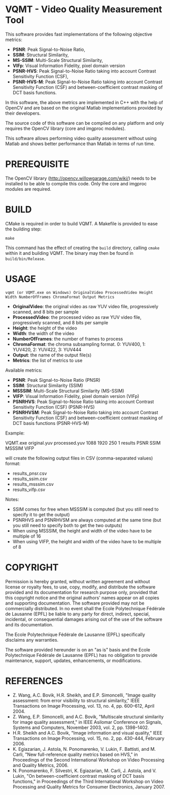 # VQMT - Video Quality Measurement Tool

This software provides fast implementations of the following objective metrics:

* **PSNR**: Peak Signal-to-Noise Ratio,
* **SSIM**: Structural Similarity,
* **MS-SSIM**: Multi-Scale Structural Similarity,
* **VIFp**: Visual Information Fidelity, pixel domain version
* **PSNR-HVS**: Peak Signal-to-Noise Ratio taking into account Contrast
  Sensitivity Function (CSF),
* **PSNR-HVS-M**: Peak Signal-to-Noise Ratio taking into account Contrast
  Sensitivity Function (CSF) and between-coefficient contrast masking of DCT
  basis functions.

In this software, the above metrics are implemented in C++ with the help of
OpenCV and are based on the original Matlab implementations provided by their
developers.

The source code of this software can be compiled on any platform and
only requires the OpenCV library (core and imgproc modules).

This software allows performing video quality assessment without using Matlab
and shows better performance than Matlab in terms of run time.

# PREREQUISITE

The OpenCV library (http://opencv.willowgarage.com/wiki/) needs to be installed
to be able to compile this code. Only the core and imgproc modules are required.

# BUILD

CMake is required in order to build VQMT. A Makefile is provided to ease the
building step:

	make

This command has the effect of creating the `build` directory, calling
`cmake` within it and building VQMT. The binary may then be found in
`build/bin/Release`.

# USAGE

```
vqmt (or VQMT.exe on Windows) OriginalVideo ProcessedVideo Height Width NumberOfFrames ChromaFormat Output Metrics
```

- **OriginalVideo**: the original video as raw YUV video file, progressively
  scanned, and 8 bits per sample
- **ProcessedVideo**: the processed video as raw YUV video file, progressively
  scanned, and 8 bits per sample
- **Height**: the height of the video
- **Width**: the width of the video
- **NumberOfFrames**: the number of frames to process
- **ChromaFormat**: the chroma subsampling format. 0: YUV400, 1: YUV420,
  2: YUV422, 3: YUV444
- **Output**: the name of the output file(s)
- **Metrics**: the list of metrics to use

Available metrics:
- **PSNR**: Peak Signal-to-Noise Ratio (PNSR)
- **SSIM**: Structural Similarity (SSIM)
- **MSSSIM**: Multi-Scale Structural Similarity (MS-SSIM)
- **VIFP**: Visual Information Fidelity, pixel domain version (VIFp)
- **PSNRHVS**: Peak Signal-to-Noise Ratio taking into account Contrast
  Sensitivity Function (CSF) (PSNR-HVS)
- **PSNRHVSM**: Peak Signal-to-Noise Ratio taking into account Contrast
  Sensitivity Function (CSF) and between-coefficient contrast masking of DCT
  basis functions (PSNR-HVS-M)

Example:

VQMT.exe original.yuv processed.yuv 1088 1920 250 1 results PSNR SSIM MSSSIM
VIFP

will create the following output files in CSV (comma-separated values) format:
- results_pnsr.csv
- results_ssim.csv
- results_msssim.csv
- results_vifp.csv

Notes:

- SSIM comes for free when MSSSIM is computed (but you still need to specify it
  to get the output)
- PSNRHVS and PSNRHVSM are always computed at the same time (but you still need
  to specify both to get the two outputs)
- When using MSSSIM, the height and width of the video have to be multiple of 16
- When using VIFP, the height and width of the video have to be multiple of 8

# COPYRIGHT

Permission is hereby granted, without written agreement and without license or
royalty fees, to use, copy, modify, and distribute the software provided and its
documentation for research purpose only, provided that this copyright notice and
the original authors' names appear on all copies and supporting documentation.
The software provided may not be commercially distributed. In no event shall the
Ecole Polytechnique Fédérale de Lausanne (EPFL) be liable to any party for
direct, indirect, special, incidental, or consequential damages arising out of
the use of the software and its documentation.

The Ecole Polytechnique Fédérale de Lausanne (EPFL) specifically disclaims any
warranties.

The software provided hereunder is on an "as is" basis and the Ecole
Polytechnique Fédérale de Lausanne (EPFL) has no obligation to provide
maintenance, support, updates, enhancements, or modifications.

# REFERENCES

- Z. Wang, A.C. Bovik, H.R. Sheikh, and E.P. Simoncelli, "Image quality
  assessment: from error visibility to structural similarity," IEEE
  Transactions on Image Processing, vol. 13, no. 4, pp. 600–612, April 2004.
- Z. Wang, E.P. Simoncelli, and A.C. Bovik, "Multiscale structural similarity
  for image quality assessment," in IEEE Asilomar Conference on Signals,
  Systems and Computers, November 2003, vol. 2, pp. 1398–1402.
- H.R. Sheikh and A.C. Bovik, "Image information and visual quality," IEEE
  Transactions on Image Processing, vol. 15, no. 2, pp. 430-444, February 2006.
- K. Egiazarian, J. Astola, N. Ponomarenko, V. Lukin, F. Battisti, and M.
  Carli, "New full-reference quality metrics based on HVS," in Proceedings of
  the Second International Workshop on Video Processing and Quality Metrics,
  2006.
- N. Ponomarenko, F. Silvestri, K. Egiazarian, M. Carli, J. Astola, and V.
  Lukin, "On between-coefficient contrast masking of DCT basis functions," in
  Proceedings of the Third International Workshop on Video Processing and
  Quality Metrics for Consumer Electronics, January 2007.
